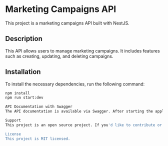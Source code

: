 # Marketing Campaigns API

This project is a marketing campaigns API built with NestJS.

## Description

This API allows users to manage marketing campaigns. It includes features such as creating, updating, and deleting campaigns.

## Installation

To install the necessary dependencies, run the following command:

```sh
npm install
npm run start:dev

API Documentation with Swagger
The API documentation is available via Swagger. After starting the application, navigate to http://localhost:3000/api in your web browser to view and interact with the API endpoints.

Support
This project is an open source project. If you'd like to contribute or have any issues, please feel free to open an issue or submit a pull request.

License
This project is MIT licensed.
